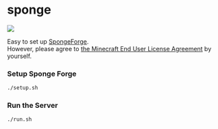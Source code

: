 # sponge

<img src="http://www.minecraftyard.com/wp-content/uploads/2016/07/Sponge-Forge.jpg" />

Easy to set up [SpongeForge](https://www.spongepowered.org/).  
However, please agree to [the Minecraft End User License Agreement](https://account.mojang.com/documents/minecraft_eula) by yourself.

### Setup Sponge Forge

```sh
./setup.sh
```

### Run the Server

```sh
./run.sh
```
